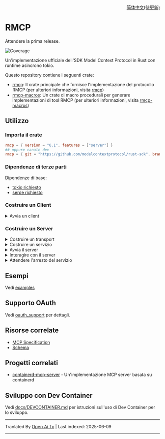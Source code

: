 <div align = "right">
<a href="docs/readme/README.zh-cn.md">简体中文(待更新)</a>
</div>

# RMCP
Attendere la prima release.
<!-- [![Crates.io Version](todo)](todo) -->
<!-- ![Release status](https://github.com/modelcontextprotocol/rust-sdk/actions/workflows/release.yml/badge.svg) -->
<!-- [![docs.rs](todo)](todo) -->
![Coverage](docs/coverage.svg)

Un'implementazione ufficiale dell'SDK Model Context Protocol in Rust con runtime asincrono tokio.


Questo repository contiene i seguenti crate:

- [rmcp](crates/rmcp): Il crate principale che fornisce l'implementazione del protocollo RMCP (per ulteriori informazioni, visita [rmcp](crates/rmcp/README.md))
- [rmcp-macros](crates/rmcp-macros): Un crate di macro procedurali per generare implementazioni di tool RMCP (per ulteriori informazioni, visita [rmcp-macros](crates/rmcp-macros/README.md))

## Utilizzo

### Importa il crate

```toml
rmcp = { version = "0.1", features = ["server"] }
## oppure canale dev
rmcp = { git = "https://github.com/modelcontextprotocol/rust-sdk", branch = "main" }
```
### Dipendenze di terze parti
Dipendenze di base:
- [tokio richiesto](https://github.com/tokio-rs/tokio)
- [serde richiesto](https://github.com/serde-rs/serde)



### Costruire un Client
<details>
<summary>Avvia un client</summary>

```rust, ignore
use rmcp::{ServiceExt, transport::{TokioChildProcess, ConfigureCommandExt}};
use tokio::process::Command;

#[tokio::main]
async fn main() -> Result<(), Box<dyn std::error::Error>> {
    let client = ().serve(TokioChildProcess::new(Command::new("npx").configure(|cmd| {
        cmd.arg("-y").arg("@modelcontextprotocol/server-everything");
    }))?).await?;
    Ok(())
}
```
</details>

### Costruire un Server

<details>
<summary>Costruire un transport</summary>

```rust, ignore
use tokio::io::{stdin, stdout};
let transport = (stdin(), stdout());
```

</details>

<details>
<summary>Costruire un servizio</summary>

Puoi facilmente costruire un servizio utilizzando [`ServerHandler`](crates/rmcp/src/handler/server.rs) o [`ClientHandler`](crates/rmcp/src/handler/client.rs).

```rust, ignore
let service = common::counter::Counter::new();
```
</details>

<details>
<summary>Avvia il server</summary>

```rust, ignore
// questa chiamata completerà il processo di inizializzazione
let server = service.serve(transport).await?;
```
</details>

<details>
<summary>Interagire con il server</summary>

Una volta che il server è stato inizializzato, puoi inviare richieste o notifiche:

```rust, ignore
// richiesta
let roots = server.list_roots().await?;

// oppure invia una notifica
server.notify_cancelled(...).await?;
```
</details>

<details>
<summary>Attendere l'arresto del servizio</summary>

```rust, ignore
let quit_reason = server.waiting().await?;
// oppure annullalo
let quit_reason = server.cancel().await?;
```
</details>


## Esempi

Vedi [examples](examples/README.md)

## Supporto OAuth

Vedi [oauth_support](docs/OAUTH_SUPPORT.md) per dettagli.


## Risorse correlate

- [MCP Specification](https://spec.modelcontextprotocol.io/specification/2024-11-05/)
- [Schema](https://github.com/modelcontextprotocol/specification/blob/main/schema/2024-11-05/schema.ts)

## Progetti correlati
- [containerd-mcp-server](https://github.com/jokemanfire/mcp-containerd) - Un'implementazione MCP server basata su containerd

## Sviluppo con Dev Container
Vedi [docs/DEVCONTAINER.md](docs/DEVCONTAINER.md) per istruzioni sull'uso di Dev Container per lo sviluppo.

---

Tranlated By [Open Ai Tx](https://github.com/OpenAiTx/OpenAiTx) | Last indexed: 2025-06-09

---